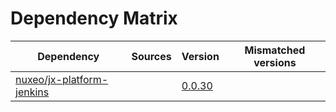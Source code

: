 # Dependency Matrix

Dependency | Sources | Version | Mismatched versions
---------- | ------- | ------- | -------------------
[nuxeo/jx-platform-jenkins](https://github.com/nuxeo/jx-platform-jenkins) |  | [0.0.30](https://github.com/nuxeo/jx-platform-jenkins/releases/tag/v0.0.30) | 
